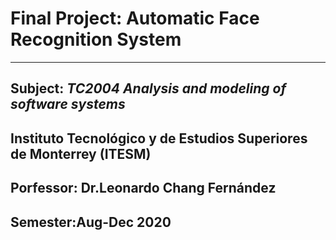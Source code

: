# Final Project: Automatic Face Recognition System
---
## Subject: *TC2004 Analysis and modeling of software systems*
## Instituto Tecnológico y de Estudios Superiores de Monterrey (ITESM)
## Porfessor: Dr.Leonardo Chang Fernández
## Semester:Aug-Dec 2020



